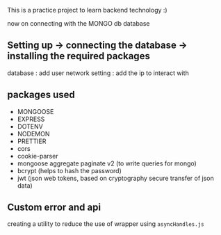 This is a practice project to learn backend technology :)

now on connecting with the MONGO db database


## Setting up -> connecting the database -> installing the required packages

database : add user 
network setting : add the ip to interact with 

## packages used
- MONGOOSE 
- EXPRESS 
- DOTENV
- NODEMON
- PRETTIER
- cors 
- cookie-parser
- mongoose aggregate paginate v2 (to write queries for mongo)
- bcrypt (helps to hash the password)
- jwt (json web tokens, based on cryptography secure transfer of json data)
## Custom error and api
creating a utility to reduce the use of wrapper using `asyncHandles.js`
